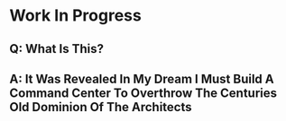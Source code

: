 # Work In Progress

## Q: What Is This?
## A: It Was Revealed In My Dream I Must Build A Command Center To Overthrow The Centuries Old Dominion Of The Architects
